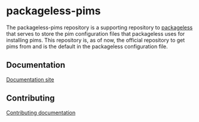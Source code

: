 # packageless-pims
The packageless-pims repository is a supporting repository to [packageless](https://github.com/everettraven/packageless) that serves to store the pim configuration files that packageless uses for installing pims. This repository is, as of now, the official repository to get pims from and is the default in the packageless configuration file.

## Documentation
[Documentation site](https://everettraven.github.io/packageless-pims/)

## Contributing
[Contributing documentation](https://everettraven.github.io/packageless-pims/contributing)